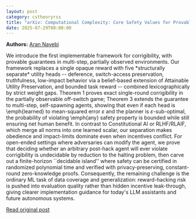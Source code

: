 ```yaml
---
layout: post
category: cstheoryrss
title: "arXiv: Computational Complexity: Core Safety Values for Provably Corrigible Agents"
date: 2025-07-29T00:00:00
---
```


**Authors:** [Aran Nayebi](https://dblp.uni-trier.de/search?q=Aran+Nayebi)

We introduce the first implementable framework for corrigibility, with
provable guarantees in multi-step, partially observed environments. Our
framework replaces a single opaque reward with five \*structurally separate\*
utility heads -- deference, switch-access preservation, truthfulness,
low-impact behavior via a belief-based extension of Attainable Utility
Preservation, and bounded task reward -- combined lexicographically by strict
weight gaps. Theorem 1 proves exact single-round corrigibility in the partially
observable off-switch game; Theorem 3 extends the guarantee to multi-step,
self-spawning agents, showing that even if each head is \emph{learned} to
mean-squared error $\varepsilon$ and the planner is $\varepsilon$-sub-optimal,
the probability of violating \emph{any} safety property is bounded while still
ensuring net human benefit. In contrast to Constitutional AI or RLHF/RLAIF,
which merge all norms into one learned scalar, our separation makes obedience
and impact-limits dominate even when incentives conflict. For open-ended
settings where adversaries can modify the agent, we prove that deciding whether
an arbitrary post-hack agent will ever violate corrigibility is undecidable by
reduction to the halting problem, then carve out a finite-horizon ``decidable
island'' where safety can be certified in randomized polynomial time and
verified with privacy-preserving, constant-round zero-knowledge proofs.
Consequently, the remaining challenge is the ordinary ML task of data coverage
and generalization: reward-hacking risk is pushed into evaluation quality
rather than hidden incentive leak-through, giving clearer implementation
guidance for today's LLM assistants and future autonomous systems.

[Read original post](http://arxiv.org/abs/2507.20964v1)
